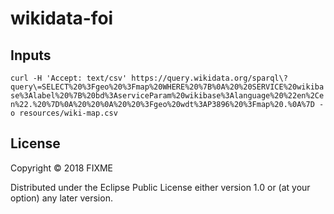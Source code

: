 # wikidata-foi

## Inputs

`curl -H 'Accept: text/csv' https://query.wikidata.org/sparql\?query\=SELECT%20%3Fgeo%20%3Fmap%20WHERE%20%7B%0A%20%20SERVICE%20wikibase%3Alabel%20%7B%20bd%3AserviceParam%20wikibase%3Alanguage%20%22en%2Cen%22.%20%7D%0A%20%20%0A%20%20%3Fgeo%20wdt%3AP3896%20%3Fmap%20.%0A%7D -o resources/wiki-map.csv`

## License

Copyright © 2018 FIXME

Distributed under the Eclipse Public License either version 1.0 or (at
your option) any later version.
